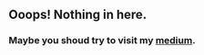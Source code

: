 ## Ooops! Nothing in here.

### Maybe you shoud try to visit my [medium](https://eliton.medium.com/).



<div class="tenor-gif-embed" data-postid="8344269" data-share-method="host" data-aspect-ratio="1.33333" data-width="100%"><a href="https://tenor.com/view/thats-all-folks-ending-cartoons-looney-toons-gif-8344269"></a></div> <script type="text/javascript" async src="https://tenor.com/embed.js"></script>
